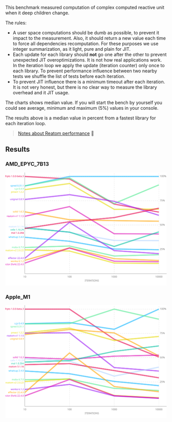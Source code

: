 This benchmark measured computation of complex computed reactive unit when it deep children change.

The rules:

- A user space computations should be dumb as possible, to prevent it impact to the measurement. Also, it should return a new value each time to force all dependencies recomputation. For these purposes we use integer summarization, as it light, pure and plain for JIT.
- Each update for each library should **not** go one after the other to prevent unexpected JIT overoptimizations. It is not how real applications work. In the iteration loop we apply the update (iteration counter) only once to each library. To prevent performance influence between two nearby tests we shuffle the list of tests before each iteration.
- To prevent JIT influence there is a minimum timeout after each iteration. It is not very honest, but there is no clear way to measure the library overhead and it JIT usage.

The charts shows median value. If you will start the bench by yourself you could see average, minimum and maximum (5%) values in your console.

The results above is a median value in percent from a fastest library for each iteration loop.

> [Notes about Reatom performance](https://www.reatom.dev/#how-performant-reatom-is) 🤗

## Results

### AMD_EPYC_7B13

![](./chart_AMD_EPYC_7B13.svg)

<!-- ### AMD_EPYC_7B13 -->

### Apple_M1

![](./chart_Apple_M1.svg)

<!-- ### Apple_M1 -->
